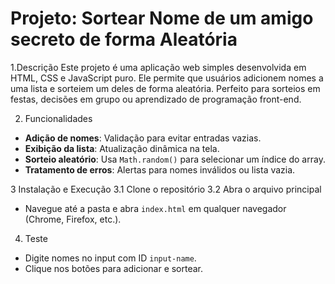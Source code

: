 # Projeto: Sortear Nome de um amigo secreto de forma Aleatória


1.Descrição
Este projeto é uma aplicação web simples desenvolvida em HTML, CSS e JavaScript puro.
Ele permite que usuários adicionem nomes a uma lista e sorteiem um deles de forma aleatória.
Perfeito para sorteios em festas, decisões em grupo ou aprendizado de programação front-end.

2. Funcionalidades
- **Adição de nomes**: Validação para evitar entradas vazias.
- **Exibição da lista**: Atualização dinâmica na tela.
- **Sorteio aleatório**: Usa `Math.random()` para selecionar um índice do array.
- **Tratamento de erros**: Alertas para nomes inválidos ou lista vazia.

3 Instalação e Execução
3.1 Clone o repositório
3.2 Abra o arquivo principal
- Navegue até a pasta e abra `index.html` em qualquer navegador (Chrome, Firefox, etc.).
4. Teste
- Digite nomes no input com ID `input-name`.
- Clique nos botões para adicionar e sortear.
